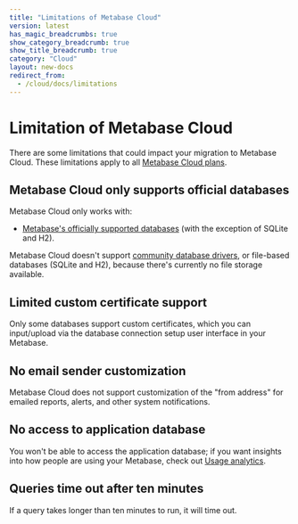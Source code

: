 ```yaml
---
title: "Limitations of Metabase Cloud"
version: latest
has_magic_breadcrumbs: true
show_category_breadcrumb: true
show_title_breadcrumb: true
category: "Cloud"
layout: new-docs
redirect_from:
  - /cloud/docs/limitations
---
```


# Limitation of Metabase Cloud

There are some limitations that could impact your migration to Metabase Cloud. These limitations apply to all [Metabase Cloud plans](/pricing/).

## Metabase Cloud only supports official databases

Metabase Cloud only works with:

- [Metabase's officially supported databases](../databases/connecting.md#connecting-to-supported-databases) (with the exception of SQLite and H2).

Metabase Cloud doesn't support [community database drivers](../developers-guide/community-drivers.md), or file-based databases (SQLite and H2), because there's currently no file storage available.

## Limited custom certificate support

Only some databases support custom certificates, which you can input/upload via the database connection setup user interface in your Metabase.

## No email sender customization

Metabase Cloud does not support customization of the "from address" for emailed reports, alerts, and other system notifications.

## No access to application database

You won't be able to access the application database; if you want insights into how people are using your Metabase, check out [Usage analytics](../usage-and-performance-tools/usage-analytics.md).

## Queries time out after ten minutes

If a query takes longer than ten minutes to run, it will time out.
